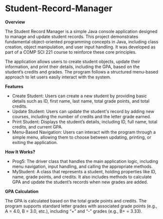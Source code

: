 # Student-Record-Manager
**Overview**

The Student Record Manager is a simple Java console application designed to manage and update student records. This project demonstrates fundamental object-oriented programming concepts in Java, including class creation, object manipulation, and user input handling. It was developed as part of a COMP SCI 221 course to reinforce these core principles.
 
The application allows users to create student objects, update their information, and print their details, including the GPA, based on the student’s credits and grades. The program follows a structured menu-based approach to let users easily interact with the system.

**Features**
  - Create Student: Users can create a new student by providing basic details such as ID, first name, last name, total grade points, and total credits.
  - Update Student: Users can update the student's record by adding new courses, including the number of credits and the letter grade earned.
  - Print Student: Displays the student’s details, including ID, full name, total credits, and current GPA.
  - Menu-Based Navigation: Users can interact with the program through a simple menu, allowing them to choose between updating, printing, or exiting the application.

**How It Works?**
  - Prog5: The driver class that handles the main application logic, including menu navigation, input handling, and calling the appropriate methods.
  - MyStudent: A class that represents a student, holding properties like ID, name, grade points, and credits. It also includes methods to calculate GPA and update the student’s records when new grades are added.

**GPA Calculation**

The GPA is calculated based on the total grade points and credits. The program supports standard letter grades with associated grade points (e.g., A = 4.0, B = 3.0, etc.), including “+” and “-” grades (e.g., B+ = 3.33).
